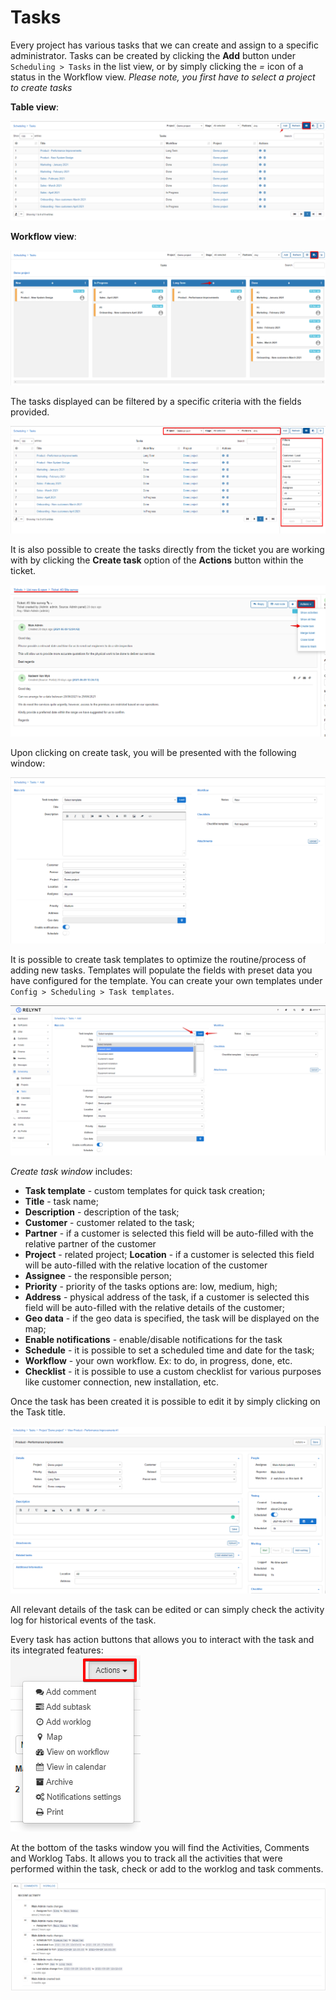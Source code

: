 Tasks
======

Every project has various tasks that we can create and assign to a specific administrator. Tasks can be created by clicking the **Add** button under `Scheduling > Tasks` in the list view, or by simply clicking the *=* icon of a status in the Workflow view. *Please note, you first have to select a project to create tasks*

**Table view**:

![Tasks](tasks_table.png)

**Workflow view**:

![Tasks](tasks_table2.png)

The tasks displayed can be filtered by a specific criteria with the fields provided.

![Tasks](filter.png)

It is also possible to create the tasks directly from the ticket you are working with by clicking the **Create task** option of the **Actions** button within the ticket.

![Add task tickets](tickets_add_task.png)

Upon clicking on create task, you will be presented with the following window:

![Add task window](add_task.png)

It is possible to create task templates to optimize the routine/process of adding new tasks. Templates will populate the fields with preset data you have configured for the template. You can create your own templates under `Config > Scheduling > Task templates`.  

![Task templates](task_template.png)

*Create task window* includes:
* **Task template** - custom templates for quick task creation;
* **Title** - task name;
* **Description** - description of the task;
* **Customer** - customer related to the task;
* **Partner** - if a customer is selected this field will be auto-filled with the relative partner of the customer
* **Project** - related project;
**Location** - if a customer is selected this field will be auto-filled with the relative location of the customer
* **Assignee** - the responsible person;
* **Priority** - priority of the tasks options are: low, medium, high;
* **Address** - physical address of the task, if a customer is selected this field will be auto-filled with the relative details of the customer;
* **Geo data** - if the geo data is specified, the task will be displayed on the map;
* **Enable notifications** - enable/disable notifications for the task
* **Schedule** - it is possible to set a scheduled time and date for the task;
* **Workflow** - your own workflow. Ex: to do, in progress, done, etc.
* **Checklist** - it is possible to use a custom checklist for various purposes like customer connection, new installation, etc.

Once the task has been created it is possible to edit it by simply clicking on the Task title.

![Edit task](edit_task.png)

All relevant details of the task can be edited or can simply check the activity log for historical events of the task.

Every task has action buttons that allows you to interact with the task and its integrated features:  
![Task actions](task_actions.png)


At the bottom of the tasks window you will find the Activities, Comments and Worklog Tabs. It allows you to track all the activities that were performed within the task, check or add to the worklog and task comments.

![Activity log](activity_log.png)  
